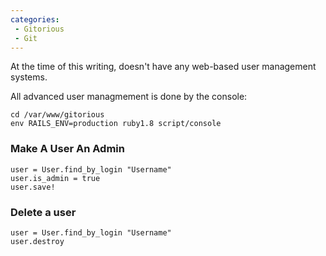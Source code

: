 ```yaml
---
categories:
 - Gitorious
 - Git
---
```

At the time of this writing, <Gitorious> doesn't have any web-based user
management systems.

All advanced user managmement is done by the console:

`cd /var/www/gitorious`\
`env RAILS_ENV=production ruby1.8 script/console`

### Make A User An Admin

`user = User.find_by_login "Username"  `\
`user.is_admin = true`\
`user.save!`

### Delete a user

`user = User.find_by_login "Username"  `\
`user.destroy`

